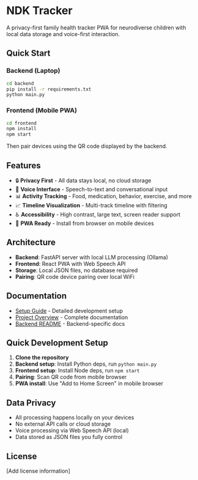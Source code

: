 # NDK Tracker

A privacy-first family health tracker PWA for neurodiverse children with local data storage and voice-first interaction.

## Quick Start

### Backend (Laptop)
```bash
cd backend
pip install -r requirements.txt
python main.py
```

### Frontend (Mobile PWA)
```bash
cd frontend
npm install
npm start
```

Then pair devices using the QR code displayed by the backend.

## Features

- 🔒 **Privacy First** - All data stays local, no cloud storage
- 🎤 **Voice Interface** - Speech-to-text and conversational input
- 📊 **Activity Tracking** - Food, medication, behavior, exercise, and more
- 📈 **Timeline Visualization** - Multi-track timeline with filtering
- ♿ **Accessibility** - High contrast, large text, screen reader support
- 📱 **PWA Ready** - Install from browser on mobile devices

## Architecture

- **Backend**: FastAPI server with local LLM processing (Ollama)
- **Frontend**: React PWA with Web Speech API
- **Storage**: Local JSON files, no database required
- **Pairing**: QR code device pairing over local WiFi

## Documentation

- [Setup Guide](docs/setup.md) - Detailed development setup
- [Project Overview](docs/README.md) - Complete documentation
- [Backend README](backend/README.md) - Backend-specific docs

## Quick Development Setup

1. **Clone the repository**
2. **Backend setup**: Install Python deps, run `python main.py`
3. **Frontend setup**: Install Node deps, run `npm start`
4. **Pairing**: Scan QR code from mobile browser
5. **PWA install**: Use "Add to Home Screen" in mobile browser

## Data Privacy

- All processing happens locally on your devices
- No external API calls or cloud storage
- Voice processing via Web Speech API (local)
- Data stored as JSON files you fully control

## License

[Add license information]